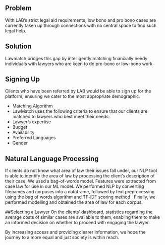 ## Problem
With LAB’s strict legal aid requirements, low bono and pro bono cases are currently taken up through connections with no central space to find such legal help.

## Solution
Lawmatch bridges this gap by intelligently matching financially needy individuals with lawyers who are keen to do pro-bono or low-bono work. 

## Signing Up
Clients who have been referred by LAB would be able to sign up for the platform, ensuring we cater to the most appropriate demographic. 
- Matching Algorithm
- LawMatch uses the following criteria to ensure that our clients are matched to lawyers who best meet their needs: 
- Lawyer’s expertise 
- Budget
- Availability
- Preferred Languages
- Gender
## Natural Language Processing 
If clients do not know what area of law their issues fall under, our NLP tool is able to identify the area of law by processing the client’s description of their case.
We used a bag-of-words model. Features were extracted from case law for use in our ML model. We performed NLP by converting filenames and corpuses into a dataframe, followed by text preprocessing using the bag of words algorithm and TF-lDF scoring method . Finally, we performed modelling and obtained the area of law for each corpus.

##Selecting a Lawyer
On the clients’ dashboard, statistics regarding the average costs of similar cases are available to them, enabling them to make an informed decision on whether to proceed with engaging the lawyer. 

By increasing access and providing clearer information, we hope the journey to a more equal and just society is within reach.

